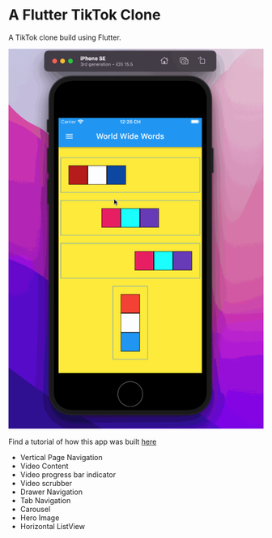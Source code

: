 # A Flutter TikTok Clone

A TikTok clone build using Flutter.

![demo](./demo.gif)

Find a tutorial of how this app was built [here](https://loi-tran-blog.netlify.app/blog/flutter/flutter-tiktok-1)


- Vertical Page Navigation
- Video Content
- Video progress bar indicator
- Video scrubber
- Drawer Navigation
- Tab Navigation
- Carousel
- Hero Image
- Horizontal ListView
